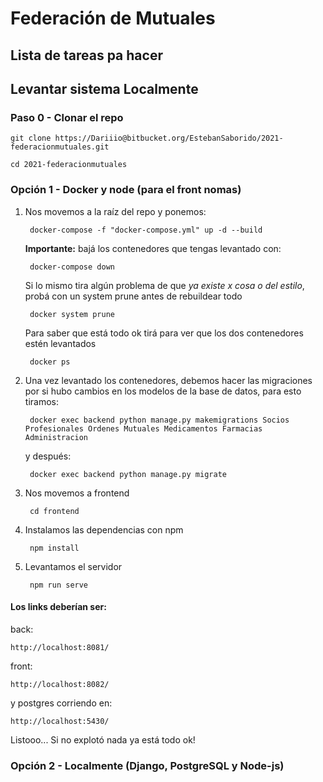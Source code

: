 # Federación de Mutuales

## Lista de tareas pa hacer


## Levantar sistema Localmente

### Paso 0 - Clonar el repo
	git clone https://Dariiio@bitbucket.org/EstebanSaborido/2021-federacionmutuales.git

	cd 2021-federacionmutuales
	

### Opción 1 - Docker y node (para el front nomas)

1. 
	Nos movemos a la raíz del repo y ponemos:

		docker-compose -f "docker-compose.yml" up -d --build

	**Importante:** bajá los contenedores que tengas levantado con:

		docker-compose down

	Si lo mismo tira algún problema de que *ya existe x cosa o del estilo*, probá con un system prune antes de rebuildear todo

		docker system prune
	Para saber que está todo ok tirá para ver que los dos contenedores estén levantados
	
		docker ps


2. Una vez levantado los contenedores, debemos hacer las migraciones por si hubo cambios en los modelos de la base de datos, para esto tiramos:

		docker exec backend python manage.py makemigrations Socios Profesionales Ordenes Mutuales Medicamentos Farmacias Administracion

	y después:

		docker exec backend python manage.py migrate


3. Nos movemos a frontend

		cd frontend

4. Instalamos las dependencias con npm

		npm install

5. Levantamos el servidor

		npm run serve


#### Los links deberían ser:

back:

	http://localhost:8081/

front:

	http://localhost:8082/

y postgres corriendo en: 
	
	http://localhost:5430/

Listooo... Si no explotó nada ya está todo ok!


### Opción 2 - Localmente (Django, PostgreSQL y Node-js)


